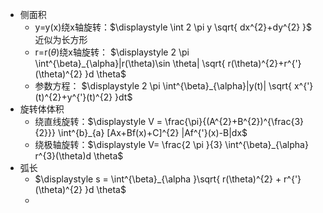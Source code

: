 * 侧面积 
	* y=y(x)绕x轴旋转：$\displaystyle \int 2 \pi y \sqrt{ dx^{2}+dy^{2} }$    近似为长方形
	* r=r($\displaystyle \theta$)绕x轴旋转： $\displaystyle 2 \pi \int^{\beta}_{\alpha}|r(\theta)\sin \theta| \sqrt{ r(\theta)^{2}+r^{'}(\theta)^{2} }d \theta$
	* 参数方程： $\displaystyle 2 \pi \int^{\beta}_{\alpha}|y(t)| \sqrt{ x^{'}(t)^{2}+y^{'}(t)^{2} }dt$
* 旋转体体积
	* 绕直线旋转：$\displaystyle V = \frac{\pi}{(A^{2}+B^{2})^{\frac{3}{2}}}  \int^{b}_{a} [Ax+Bf(x)+C]^{2} |Af^{'}(x)-B|dx$ 
	* 绕极轴旋转：$\displaystyle V= \frac{2 \pi }{3} \int^{\beta}_{\alpha} r^{3}(\theta)d \theta$
* 弧长
	* $\displaystyle s = \int^{\beta}_{\alpha }\sqrt{ r(\theta)^{2} + r^{'}(\theta)^{2} }d \theta$
	* 